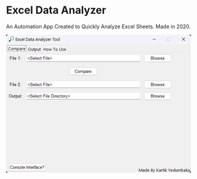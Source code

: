# Excel Data Analyzer
An Automation App Created to Quickly Analyze Excel Sheets. Made in 2020.

![image info](./Images/Home.png)